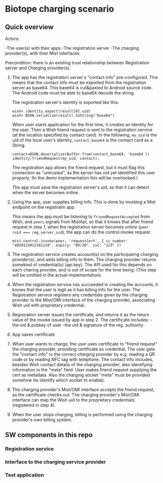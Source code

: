 # Biotope charging scenario

## Quick overview

Actors:

-The user(s) with their apps
-The registration server
-The charging provider(s), with their Mist interfaces.

Precondition: there is an existing trust relationship between
Registration server and Charging provider(s).

1. The app has the registration server's "contact info" pre-configured.
   This means that the contact info must be exported from the
   registration server as base64. This base64 is cut&pasted to Android
   source code. The Android code must be able to base64 decode the
   string.

   The registration server's identity is exported like this:

   ```
   wish> identity.export(result[0].uid)
   wish> BSON.serialize(result).toString("base64")
   ```

   When user starts application for the first time, it creates an
   identity for the user. Then a Wish friend request is sent to the
   registration service (at the location specified by contact card).
   In the following, `my_uid` is the uid of the local user's identity,
   `contact_base64` is the contact card as a String.

   ```
   contact=BSON.deserialize(Buffer.from(contact_base64, 'base64'))
   identity.friendRequest(my_uid, contact);
   ```

   The registration app allows the friend request, but it must flag this
   connection as "untrusted", as the server has not yet identified this user
   properly. (In the demo implementation this will be overlooked.)

   The app must save the registration server's uid, so that it can
   detect when the server becomes online.

2. Using the app, user supplies billing info. This is done by invoking a
   Mist endpoint on the registratin app.

   This means the app must be listening to `friendRequestAccepted` from
   Wish, and `peers` signals from MistApi, so that it
   knows that after friend request in step 1, when the registration
   server becomes online (`peer ruid === reg_server_uid`), the app can
   do the control.invoke request.

   ```
   mist.control.invoke(peer, 'requestCert', { cc_number:
   "4920123412341234", expiry: "09/20", cvc: "123" })
   ```

3. The registration service creates account(s) on the participating
   charging provider(s), and adds billing info to them. 
   The charging provider returns somekind of credential(s) (api key).
   The API used for this depends on each charing provider, and is out 
   of scope for the time being.
   (This step will be omitted in the actual implementation)

   

4. When the registration service has succeeded in creating the accounts,
   it knows that the user is legit as it has billing info for the user.
   The Registration service registers any credentials given by the
   charging provider to the Mist/OMI interface of the charging provider,
   associating Wish uid with proprietary credential.
5. Registration server issues the certificate, and returns it as the
   return value of the invoke issued by app in step 2.
   The certificate includes:
    -the uid & pubkey of user
    -the uid & signature of the reg. authority
6. App saves certificate
7. When user wants to charge, the user uses certificate to "friend
   request" the charging provider, providing certificate as credential.
   The user gets the "contact info" to the correct charging provider by
   e.g. reading a QR code or by reading NFC tag with telephone.
   The contact info includes, besides Wish contact details of the
   charging provider, also identifying information in the "meta" field.
   User makes friend request supplying the cert as metadata. Also the
   charging socket "meta" must be provided somehow (to identify which
   socket to enable).
8. The charging provider's Mist/OMI interface accepts the friend
   request, as the certificate checks out.
   The charging provider's Mist/OMI interface can map the Wish uid to the proprietary
   credentials, (registered in step 4).
9. When the user stops charging, billing is performed using the charging
   provider's own billing system.

## SW components in this repo

### Registration service

### Interface to the charging service provider

### Test application
